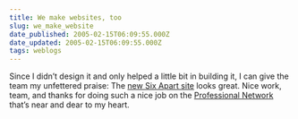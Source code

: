 ```yaml
---
title: We make websites, too
slug: we_make_website
date_published: 2005-02-15T06:09:55.000Z
date_updated: 2005-02-15T06:09:55.000Z
tags: weblogs
---
```


Since I didn’t design it and only helped a little bit in building it, I can give the team my unfettered praise: The [new Six Apart site](http://www.sixapart.com/) looks great. Nice work, team, and thanks for doing such a nice job on the [Professional Network](http://www.sixapart.com/pronet/) that’s near and dear to my heart.
